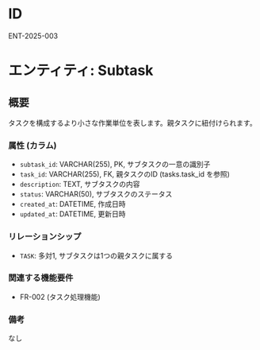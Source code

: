 # ID

ENT-2025-003

# エンティティ: Subtask

## 概要

タスクを構成するより小さな作業単位を表します。親タスクに紐付けられます。

### 属性 (カラム)

- `subtask_id`: VARCHAR(255), PK, サブタスクの一意の識別子
- `task_id`: VARCHAR(255), FK, 親タスクのID (tasks.task_id を参照)
- `description`: TEXT, サブタスクの内容
- `status`: VARCHAR(50), サブタスクのステータス
- `created_at`: DATETIME, 作成日時
- `updated_at`: DATETIME, 更新日時

### リレーションシップ

- `TASK`: 多対1, サブタスクは1つの親タスクに属する

### 関連する機能要件

- FR-002 (タスク処理機能)

### 備考

なし
